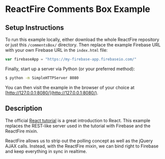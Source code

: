 # ReactFire Comments Box Example

## Setup Instructions

To run this example locally, either download the whole ReactFire repository or just this
`/commentsBox/` directory. Then replace the example Firebase URL with your own Firebase URL in the
`index.html` file:

```javaScript
var firebaseApp = "https://my-firebase-app.firebaseio.com/"
```

Finally, start up a server via Python (or your preferred method):

```bash
$ python -m SimpleHTTPServer 8080
```

You can then visit the example in the browser of your choice at [http://127.0.0.1:8080/](http://127.0.0.1:8080/).


## Description

The official [React tutorial](http://facebook.github.io/react/docs/tutorial.html) is a great
introduction to React. This example replaces the REST-like server used in the tutorial with
Firebase and the ReactFire mixin.

ReactFire allows us to strip out the polling concept as well as the jQuery AJAX calls. Instead,
with the ReactFire mixin, we can bind right to Firebase and keep everything in sync in realtime.
